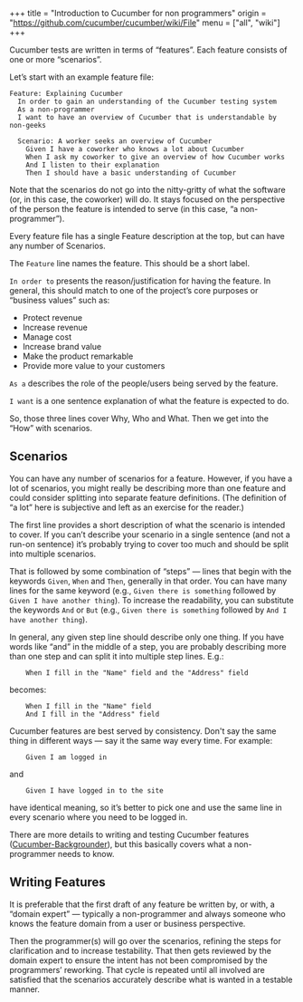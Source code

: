 +++
title = "Introduction to Cucumber for non programmers"
origin = "https://github.com/cucumber/cucumber/wiki/File"
menu = ["all", "wiki"]
+++

Cucumber tests are written in terms of “features”. Each feature consists of one or more “scenarios”.

Let’s start with an example feature file:
```Gherkin
Feature: Explaining Cucumber
  In order to gain an understanding of the Cucumber testing system
  As a non-programmer
  I want to have an overview of Cucumber that is understandable by non-geeks

  Scenario: A worker seeks an overview of Cucumber
    Given I have a coworker who knows a lot about Cucumber
    When I ask my coworker to give an overview of how Cucumber works
    And I listen to their explanation
    Then I should have a basic understanding of Cucumber
```

Note that the scenarios do not go into the nitty-gritty of what the software (or, in this case, the coworker) will do. It stays focused on the perspective of the person the feature is intended to serve (in this case, “a non-programmer”).

Every feature file has a single Feature description at the top, but can have any number of Scenarios.

The `Feature` line names the feature. This should be a short label.

`In order to` presents the reason/justification for having the feature. In general, this should match to one of the project’s core purposes or “business values” such as:
* Protect revenue
* Increase revenue
* Manage cost
* Increase brand value
* Make the product remarkable
* Provide more value to your customers

`As a` describes the role of the people/users being served by the feature.

`I want` is a one sentence explanation of what the feature is expected to do.

So, those three lines cover Why, Who and What. Then we get into the “How” with scenarios.

## Scenarios

You can have any number of scenarios for a feature. However, if you have a lot of scenarios, you might really be describing more than one feature and could consider splitting into separate feature definitions. (The definition of “a lot” here is subjective and left as an exercise for the reader.)

The first line provides a short description of what the scenario is intended to cover. If you can’t describe your scenario in a single sentence (and not a run-on sentence) it’s probably trying to cover too much and should be split into multiple scenarios.

That is followed by some combination of “steps” — lines that begin with the keywords `Given`, `When` and `Then`, generally in that order. You can have many lines for the same keyword (e.g., `Given there is something` followed by `Given I have another thing`). To increase the readability, you can substitute the keywords `And` or `But` (e.g., `Given there is something` followed by `And I have another thing`).

In general, any given step line should describe only one thing. If you have words like “and” in the middle of a step, you are probably describing more than one step and can split it into multiple step lines. E.g.:
```Gherkin
	When I fill in the "Name" field and the "Address" field
```
becomes:
```Gherkin
	When I fill in the "Name" field
	And I fill in the "Address" field
```

Cucumber features are best served by consistency. Don't say the same thing in different ways — say it the same way every time. For example:
```Gherkin
	Given I am logged in
```
and
```Gherkin
	Given I have logged in to the site
```
have identical meaning, so it’s better to pick one and use the same line in every scenario where you need to be logged in.

There are more details to writing and testing Cucumber features ([Cucumber-Backgrounder](Cucumber-Backgrounder)), but this basically covers what a non-programmer needs to know.

## Writing Features

It is preferable that the first draft of any feature be written by, or with, a “domain expert” — typically a non-programmer and always someone who knows the feature domain from a user or business perspective.

Then the programmer(s) will go over the scenarios, refining the steps for clarification and to increase testability. That then gets reviewed by the domain expert to ensure the intent has not been compromised by the programmers’ reworking. That cycle is repeated until all involved are satisfied that the scenarios accurately describe what is wanted in a testable manner.
